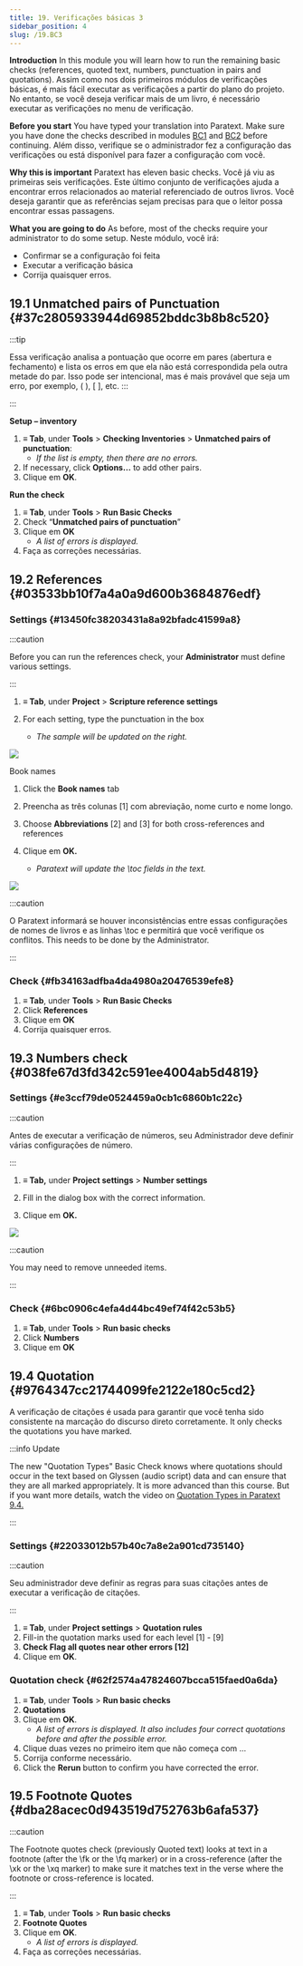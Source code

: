 ```yaml
---
title: 19. Verificações básicas 3
sidebar_position: 4
slug: /19.BC3
---
```


**Introduction**  In this module you will learn how to run the remaining basic checks (references, quoted text, numbers, punctuation in pairs and quotations). Assim como nos dois primeiros módulos de verificações básicas, é mais fácil executar as verificações a partir do plano do projeto. No entanto, se você deseja verificar mais de um livro, é necessário executar as verificações no menu de verificação.

**Before you start**  You have typed your translation into Paratext. Make sure you have done the checks described in modules [BC1](https://sillsdev.github.io/paratext-manual/5.BC1) and [BC2](https://sillsdev.github.io/paratext-manual/12.BC2) before continuing. Além disso, verifique se o administrador fez a configuração das verificações ou está disponível para fazer a configuração com você.

**Why this is important**  Paratext has eleven basic checks. Você já viu as primeiras seis verificações. Este último conjunto de verificações ajuda a encontrar erros relacionados ao material referenciado de outros livros. Você deseja garantir que as referências sejam precisas para que o leitor possa encontrar essas passagens.

**What you are going to do**  As before, most of the checks require your administrator to do some setup. Neste módulo, você irá:

- Confirmar se a configuração foi feita
- Executar a verificação básica
- Corrija quaisquer erros.

## 19.1 Unmatched pairs of Punctuation {#37c2805933944d69852bddc3b8b8c520}

:::tip

Essa verificação analisa a pontuação que ocorre em pares (abertura e fechamento) e lista os erros em que ela não está correspondida pela outra metade do par. Isso pode ser intencional, mas é mais provável que seja um erro, por exemplo, ( ), [ ], etc.
:::

:::

**Setup – inventory**

1. **≡ Tab**, under **Tools** &gt; **Checking Inventories** &gt; **Unmatched pairs of punctuation**:
   - _If the list is empty, then there are no errors._
2. If necessary, click **Options…** to add other pairs.
3. Clique em **OK**.

**Run the check**

1. **≡ Tab**, under **Tools** &gt; **Run Basic Checks**
2. Check “**Unmatched pairs of punctuation**”
3. Clique em **OK**
   - _A list of errors is displayed._
4. Faça as correções necessárias.

## 19.2 References {#03533bb10f7a4a0a9d600b3684876edf}

### Settings {#13450fc38203431a8a92bfadc41599a8}

:::caution

Before you can run the references check, your **Administrator** must define various settings.

:::

<div class='notion-row'>
<div class='notion-column' style={{width: 'calc((100% - (min(32px, 4vw) * 1)) * 0.4375)'}}>

1. **≡ Tab**, under **Project** > **Scripture reference settings**

2. For each setting, type the punctuation in the box
   - _The sample will be updated on the right._

</div><div className='notion-spacer'></div>

<div class='notion-column' style={{width: 'calc((100% - (min(32px, 4vw) * 1)) * 0.5625)'}}>

![](./1019021315.png)

</div><div className='notion-spacer'></div>
</div>

<div class='notion-row'>
<div class='notion-column' style={{width: 'calc((100% - (min(32px, 4vw) * 1)) * 0.4375)'}}>

Book names

1. Click the **Book names** tab

2. Preencha as três colunas [1] com abreviação, nome curto e nome longo.

3. Choose **Abbreviations** [2] and [3] for both cross-references and references

4. Clique em **OK.**
   - _Paratext will update the \toc fields in the text._

</div><div className='notion-spacer'></div>

<div class='notion-column' style={{width: 'calc((100% - (min(32px, 4vw) * 1)) * 0.5625)'}}>

![](./1209414794.png)

</div><div className='notion-spacer'></div>
</div>

:::caution

O Paratext informará se houver inconsistências entre essas configurações de nomes de livros e as linhas \\toc e permitirá que você verifique os conflitos. This needs to be done by the Administrator.

:::

### Check {#fb34163adfba4da4980a20476539efe8}

1. **≡ Tab**, under **Tools** &gt; **Run Basic Checks**
2. Click **References**
3. Clique em **OK**
4. Corrija quaisquer erros.

## 19.3 Numbers check {#038fe67d3fd342c591ee4004ab5d4819}

### Settings {#e3ccf79de0524459a0cb1c6860b1c22c}

:::caution

Antes de executar a verificação de números, seu Administrador deve definir várias configurações de número.

:::

<div class='notion-row'>
<div class='notion-column' style={{width: 'calc((100% - (min(32px, 4vw) * 1)) * 0.5)'}}>

1. **≡ Tab,** under **Project settings** > **Number settings**

2. Fill in the dialog box with the correct information.

3. Clique em **OK.**

</div><div className='notion-spacer'></div>

<div class='notion-column' style={{width: 'calc((100% - (min(32px, 4vw) * 1)) * 0.5)'}}>

![](./11100284.png)

</div><div className='notion-spacer'></div>
</div>

:::caution

You may need to remove unneeded items.

:::

### Check {#6bc0906c4efa4d44bc49ef74f42c53b5}

1. **≡ Tab**, under **Tools** &gt; **Run basic checks**
2. Click **Numbers**
3. Clique em **OK**

## 19.4 Quotation {#9764347cc21744099fe2122e180c5cd2}

A verificação de citações é usada para garantir que você tenha sido consistente na marcação do discurso direto corretamente. It only checks the quotations you have marked.

:::info Update

The new "Quotation Types" Basic Check knows where quotations should occur in the text based on Glyssen (audio script) data and can ensure that they are all marked appropriately. It is more advanced than this course. But if you want more details, watch the video on [Quotation Types in Paratext 9.4.](https://vimeo.com/859138745)

:::

### Settings {#22033012b57b40c7a8e2a901cd735140}

:::caution

Seu administrador deve definir as regras para suas citações antes de executar a verificação de citações.

:::

1. **≡ Tab**, under **Project settings** &gt; **Quotation rules**
2. Fill-in the quotation marks used for each level [1] - [9]
3. **Check Flag all quotes near other errors [12]**
4. Clique em **OK**.

### Quotation check {#62f2574a47824607bcca515faed0a6da}

1. **≡ Tab**, under **Tools** &gt; **Run basic checks**
2. **Quotations**
3. Clique em **OK**.
   - _A list of errors is displayed. It also includes four correct quotations before and after the possible error._
4. Clique duas vezes no primeiro item que não começa com ...
5. Corrija conforme necessário.
6. Click the **Rerun** button to confirm you have corrected the error.

## 19.5 Footnote Quotes {#dba28acec0d943519d752763b6afa537}

:::caution

The Footnote quotes check (previously Quoted text) looks at text in a footnote (after the \fk or the \fq marker) or in a cross-reference (after the \xk or the \xq marker) to make sure it matches text in the verse where the footnote or cross-reference is located.

:::

1. **≡ Tab**, under **Tools** &gt; **Run basic checks**
2. **Footnote Quotes**
3. Clique em **OK**.
   - _A list of errors is displayed._
4. Faça as correções necessárias.
